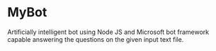 # MyBot
Artificially intelligent bot using Node JS and Microsoft bot framework capable answering the questions on the given input text file.

